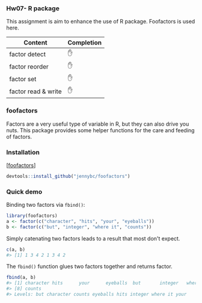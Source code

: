 <!-- README.md is generated from README.Rmd. Please edit that file -->
### Hw07- R package
This assignment is aim to enhance the use of R package. Foofactors is used here.

Content | Completion
--------|---------
factor detect | :raised_hand:
factor reorder | :raised_hand:
factor set | :raised_hand:
factor read & write | :raised_hand:
### foofactors

Factors are a very useful type of variable in R, but they can also drive you nuts. This package provides some helper functions for the care and feeding of factors.

### Installation
\[[foofactors](https://github.com/jennybc/foofactors)\]
``` r
devtools::install_github("jennybc/foofactors")
```

### Quick demo

Binding two factors via `fbind()`:

``` r
library(foofactors)
a <- factor(c("character", "hits", "your", "eyeballs"))
b <- factor(c("but", "integer", "where it", "counts"))
```

Simply catenating two factors leads to a result that most don't expect.

``` r
c(a, b)
#> [1] 1 3 4 2 1 3 4 2
```

The `fbind()` function glues two factors together and returns factor.

``` r
fbind(a, b)
#> [1] character hits      your      eyeballs  but       integer   where it 
#> [8] counts   
#> Levels: but character counts eyeballs hits integer where it your
```
